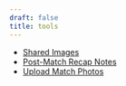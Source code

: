 ```yaml
---
draft: false
title: tools
---
```


* [Shared Images](https://drive.google.com/open?id=1hxtcAICiKVD3n8dwLLJYo3r8_liVct8l)
* [Post-Match Recap Notes](https://docs.google.com/forms/d/e/1FAIpQLSchSB45drlpZsJM-u68RLzFjIpb7ToNspaUWRYxhYjpmoi58g/viewform?usp=sf_link)
* [Upload Match Photos](https://www.dropbox.com/request/5TMxZHo9gbHvHynpoIZZ)
